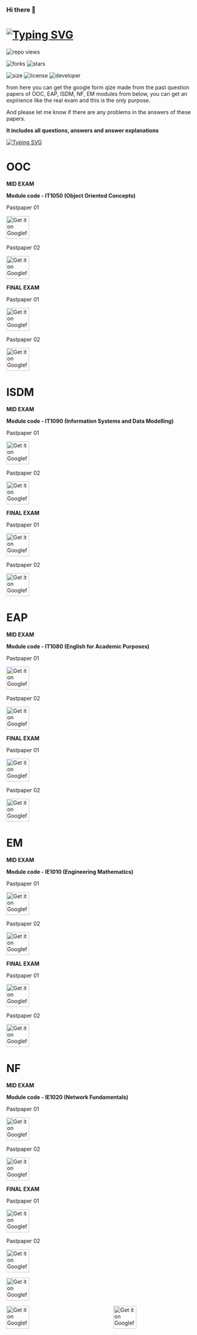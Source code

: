  ### Hi there 👋
 
# [![Typing SVG](https://readme-typing-svg.demolab.com?font=Fira+Code&weight=500&size=35&pause=1000&color=721DF7&width=435&lines=Hello+SLIIT+Students%2C)](https://git.io/typing-svg)

 ![repo views](https://hits.seeyoufarm.com/api/count/incr/badge.svg?url=https%3A%2F%2Fgithub.com%2FVehanRajintha%2FMy_Modules_SLIIT&count_bg=%2379C83D&title_bg=%23555555&icon=gitpod.svg&icon_color=%23E7E7E7&title=Views&edge_flat=false)


![forks](https://img.shields.io/github/forks/VehanRajintha/My_Modules_SLIIT?label=Forks&style=social)
![stars](https://img.shields.io/github/stars/VehanRajintha/My_Modules_SLIIT?style=social)

![size](https://img.shields.io/github/repo-size/VehanRajintha/My_Modules_SLIIT?color=purple&label=Repo%20Size&style=plastic)
![license](https://img.shields.io/github/license/VehanRajintha/My_Modules_SLIIT?color=purple&label=License&style=plastic)
![developer](https://img.shields.io/static/v1?label=Author&message=Vehan%20Rajintha&color=purple&style=plastic)

from here you can get the google form qize made from the past question papers of OOC, EAP, ISDM, NF, EM modules from below, you can get an expirience like the real exam and this is the only purpose.

And please let me know if there are any problems in the answers of these papers.

**It includes all questions, answers and answer explanations**

[![Typing SVG](https://readme-typing-svg.demolab.com?font=Fira+Code&weight=600&pause=1000&color=F71111&width=435&lines=All+papaers+here+in+are+;copyrighted++by+SLIIT)](https://git.io/typing-svg)

# OOC
**MID EXAM**

**Module code - IT1050 (Object Oriented Concepts)**

Pastpaper 01

[<img src="https://firebasestorage.googleapis.com/v0/b/vehan-5008a.appspot.com/o/button_take-exam.png?alt=media&token=43a75680-9dd4-4772-8deb-4741d5491193"
    alt="Get it on Googleforms"
    height="60">](https://forms.gle/7nya1Qs3gVqnJ7hf8)
    


Pastpaper 02

[<img src="https://firebasestorage.googleapis.com/v0/b/vehan-5008a.appspot.com/o/button_take-exam.png?alt=media&token=43a75680-9dd4-4772-8deb-4741d5491193"
    alt="Get it on Googleforms"
   height="60">](https://forms.gle/56qjkkBeuB6UXWzs9)
    

**FINAL EXAM**

Pastpaper 01

[<img src="https://firebasestorage.googleapis.com/v0/b/vehan-5008a.appspot.com/o/button_soon.png?alt=media&token=fb0b809b-2cf5-4afd-be92-85cc75ce9d11"
    alt="Get it on Googleforms"
    height="60">](https://forms.google.com)


Pastpaper 02

[<img src="https://firebasestorage.googleapis.com/v0/b/vehan-5008a.appspot.com/o/button_soon.png?alt=media&token=fb0b809b-2cf5-4afd-be92-85cc75ce9d11"
    alt="Get it on Googleforms"
    height="60">](https://forms.google.com)



# ISDM
**MID EXAM**

**Module code - IT1090 (Information Systems and Data Modelling)**

Pastpaper 01

[<img src="https://firebasestorage.googleapis.com/v0/b/vehan-5008a.appspot.com/o/button_take-exam.png?alt=media&token=43a75680-9dd4-4772-8deb-4741d5491193"
    alt="Get it on Googleforms"
    height="60">](https://forms.gle/9HYqGvu6GfDDxQNF6)


Pastpaper 02

[<img src="https://firebasestorage.googleapis.com/v0/b/vehan-5008a.appspot.com/o/button_soon.png?alt=media&token=fb0b809b-2cf5-4afd-be92-85cc75ce9d11"
    alt="Get it on Googleforms"
    height="60">](https://forms.google.com)

**FINAL EXAM**

Pastpaper 01

[<img src="https://firebasestorage.googleapis.com/v0/b/vehan-5008a.appspot.com/o/button_soon.png?alt=media&token=fb0b809b-2cf5-4afd-be92-85cc75ce9d11"
    alt="Get it on Googleforms"
    height="60">](https://forms.google.com)


Pastpaper 02

[<img src="https://firebasestorage.googleapis.com/v0/b/vehan-5008a.appspot.com/o/button_soon.png?alt=media&token=fb0b809b-2cf5-4afd-be92-85cc75ce9d11"
    alt="Get it on Googleforms"
    height="60">](https://forms.google.com)


# EAP
**MID EXAM**

**Module code - IT1080 (English for Academic Purposes)**

Pastpaper 01

[<img src="https://firebasestorage.googleapis.com/v0/b/vehan-5008a.appspot.com/o/button_soon.png?alt=media&token=fb0b809b-2cf5-4afd-be92-85cc75ce9d11"
    alt="Get it on Googleforms"
    height="60">](https://forms.google.com)


Pastpaper 02

[<img src="https://firebasestorage.googleapis.com/v0/b/vehan-5008a.appspot.com/o/button_soon.png?alt=media&token=fb0b809b-2cf5-4afd-be92-85cc75ce9d11"
    alt="Get it on Googleforms"
    height="60">](https://forms.google.com)

**FINAL EXAM**

Pastpaper 01

[<img src="https://firebasestorage.googleapis.com/v0/b/vehan-5008a.appspot.com/o/button_soon.png?alt=media&token=fb0b809b-2cf5-4afd-be92-85cc75ce9d11"
    alt="Get it on Googleforms"
    height="60">](https://forms.google.com)


Pastpaper 02

[<img src="https://firebasestorage.googleapis.com/v0/b/vehan-5008a.appspot.com/o/button_soon.png?alt=media&token=fb0b809b-2cf5-4afd-be92-85cc75ce9d11"
    alt="Get it on Googleforms"
    height="60">](https://forms.google.com)



# EM
**MID EXAM**

**Module code - IE1010 (Engineering Mathematics)**

Pastpaper 01

[<img src="https://firebasestorage.googleapis.com/v0/b/vehan-5008a.appspot.com/o/button_soon.png?alt=media&token=fb0b809b-2cf5-4afd-be92-85cc75ce9d11"
    alt="Get it on Googleforms"
    height="60">](https://forms.google.com)


Pastpaper 02

[<img src="https://firebasestorage.googleapis.com/v0/b/vehan-5008a.appspot.com/o/button_soon.png?alt=media&token=fb0b809b-2cf5-4afd-be92-85cc75ce9d11"
    alt="Get it on Googleforms"
    height="60">](https://forms.google.com)

**FINAL EXAM**

Pastpaper 01

[<img src="https://firebasestorage.googleapis.com/v0/b/vehan-5008a.appspot.com/o/button_soon.png?alt=media&token=fb0b809b-2cf5-4afd-be92-85cc75ce9d11"
    alt="Get it on Googleforms"
    height="60">](https://forms.google.com)


Pastpaper 02

[<img src="https://firebasestorage.googleapis.com/v0/b/vehan-5008a.appspot.com/o/button_soon.png?alt=media&token=fb0b809b-2cf5-4afd-be92-85cc75ce9d11"
    alt="Get it on Googleforms"
    height="60">](https://forms.google.com)


# NF
**MID EXAM**

**Module code - IE1020 (Network Fundamentals)**

Pastpaper 01

[<img src="https://firebasestorage.googleapis.com/v0/b/vehan-5008a.appspot.com/o/button_soon.png?alt=media&token=fb0b809b-2cf5-4afd-be92-85cc75ce9d11"
    alt="Get it on Googleforms"
    height="60">](https://forms.google.com)


Pastpaper 02

[<img src="https://firebasestorage.googleapis.com/v0/b/vehan-5008a.appspot.com/o/button_soon.png?alt=media&token=fb0b809b-2cf5-4afd-be92-85cc75ce9d11"
    alt="Get it on Googleforms"
    height="60">](https://forms.google.com)

**FINAL EXAM**

Pastpaper 01

[<img src="https://firebasestorage.googleapis.com/v0/b/vehan-5008a.appspot.com/o/button_soon.png?alt=media&token=fb0b809b-2cf5-4afd-be92-85cc75ce9d11"
    alt="Get it on Googleforms"
    height="60">](https://forms.google.com)


Pastpaper 02

[<img src="https://firebasestorage.googleapis.com/v0/b/vehan-5008a.appspot.com/o/button_soon.png?alt=media&token=fb0b809b-2cf5-4afd-be92-85cc75ce9d11"
    alt="Get it on Googleforms"
    height="60">](https://forms.google.com)

[<img src="https://firebasestorage.googleapis.com/v0/b/vehan-5008a.appspot.com/o/button_soon.png?alt=media&token=fb0b809b-2cf5-4afd-be92-85cc75ce9d11"
    alt="Get it on Googleforms"
    height="60">](https://forms.google.com)



<p>
    <a href="https://forms.google.com" style="float: left;">
        <img src="https://firebasestorage.googleapis.com/v0/b/vehan-5008a.appspot.com/o/button_soon.png?alt=media&token=fb0b809b-2cf5-4afd-be92-85cc75ce9d11" alt="Get it on Googleforms" height="60">
    </a>
    <a href="https://forms.google.com" style="display: inline-block; margin-left: 50%; transform: translateX(-50%);">
        <img src="https://firebasestorage.googleapis.com/v0/b/vehan-5008a.appspot.com/o/button_soon.png?alt=media&token=fb0b809b-2cf5-4afd-be92-85cc75ce9d11" alt="Get it on Googleforms" height="60">
    </a>
</p>


